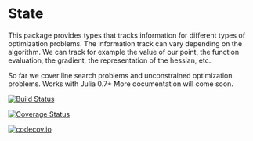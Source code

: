 # State

This package provides types that tracks information for different types of
optimization problems. The information track can vary depending on the algorithm.
We can track for example the value of our point, the function evaluation, the
gradient, the representation of the hessian, etc.

So far we cover line search problems and unconstrained optimization problems.
Works with Julia 0.7+
More documentation will come soon.

[![Build Status](https://travis-ci.org/Goysa2/State.jl.svg?branch=test-doc)](https://travis-ci.org/Goysa2/State.jl)

[![Coverage Status](https://coveralls.io/repos/Goysa2/State.jl/badge.svg?branch=test-doc&service=github)](https://coveralls.io/github/Goysa2/State.jl?branch=julia-0.7)

[![codecov.io](http://codecov.io/github/Goysa2/State.jl/coverage.svg?branch=test-doc)](http://codecov.io/github/Goysa2/State.jl?branch=test-doc)
